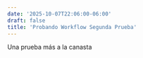 ```yaml
---
date: '2025-10-07T22:06:00-06:00'
draft: false
title: 'Probando Workflow Segunda Prueba'
---
```

Una prueba más a la canasta
